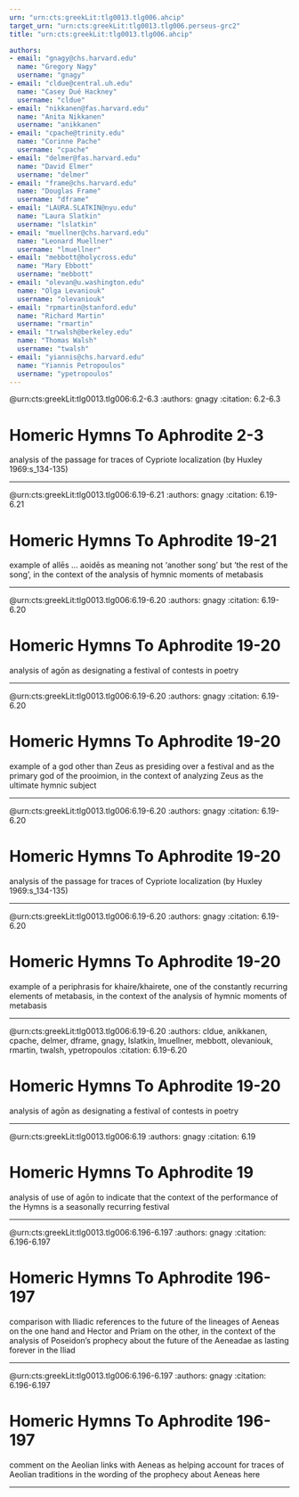 ```yaml
---
urn: "urn:cts:greekLit:tlg0013.tlg006.ahcip"
target_urn: "urn:cts:greekLit:tlg0013.tlg006.perseus-grc2"
title: "urn:cts:greekLit:tlg0013.tlg006.ahcip"

authors:
- email: "gnagy@chs.harvard.edu"
  name: "Gregory Nagy"
  username: "gnagy"
- email: "cldue@central.uh.edu"
  name: "Casey Dué Hackney"
  username: "cldue"
- email: "nikkanen@fas.harvard.edu"
  name: "Anita Nikkanen"
  username: "anikkanen"
- email: "cpache@trinity.edu"
  name: "Corinne Pache"
  username: "cpache"
- email: "delmer@fas.harvard.edu"
  name: "David Elmer"
  username: "delmer"
- email: "frame@chs.harvard.edu"
  name: "Douglas Frame"
  username: "dframe"
- email: "LAURA.SLATKIN@nyu.edu"
  name: "Laura Slatkin"
  username: "lslatkin"
- email: "muellner@chs.harvard.edu"
  name: "Leonard Muellner"
  username: "lmuellner"
- email: "mebbott@holycross.edu"
  name: "Mary Ebbott"
  username: "mebbott"
- email: "olevan@u.washington.edu"
  name: "Olga Levaniouk"
  username: "olevaniouk"
- email: "rpmartin@stanford.edu"
  name: "Richard Martin"
  username: "rmartin"
- email: "trwalsh@berkeley.edu"
  name: "Thomas Walsh"
  username: "twalsh"
- email: "yiannis@chs.harvard.edu"
  name: "Yiannis Petropoulos"
  username: "ypetropoulos"
---
```


@urn:cts:greekLit:tlg0013.tlg006:6.2-6.3
:authors: gnagy
:citation: 6.2-6.3


# Homeric Hymns To Aphrodite 2-3

<p>analysis of the passage for traces of Cypriote localization (by Huxley 1969:s_134-135)</p>

---

@urn:cts:greekLit:tlg0013.tlg006:6.19-6.21
:authors: gnagy
:citation: 6.19-6.21


# Homeric Hymns To Aphrodite 19-21

<p>example of allēs … aoidēs as meaning not ‘another song’ but ‘the rest of the song’, in the context of the analysis of hymnic moments of metabasis</p>

---

@urn:cts:greekLit:tlg0013.tlg006:6.19-6.20
:authors: gnagy
:citation: 6.19-6.20


# Homeric Hymns To Aphrodite 19-20

<p>analysis of agōn as designating a festival of contests in poetry</p>

---

@urn:cts:greekLit:tlg0013.tlg006:6.19-6.20
:authors: gnagy
:citation: 6.19-6.20


# Homeric Hymns To Aphrodite 19-20

<p>example of a god other than Zeus as presiding over a festival and as the primary god of the prooimion, in the context of analyzing Zeus as the ultimate hymnic subject</p>

---

@urn:cts:greekLit:tlg0013.tlg006:6.19-6.20
:authors: gnagy
:citation: 6.19-6.20


# Homeric Hymns To Aphrodite 19-20

<p>analysis of the passage for traces of Cypriote localization (by Huxley 1969:s_134-135)</p>

---

@urn:cts:greekLit:tlg0013.tlg006:6.19-6.20
:authors: gnagy
:citation: 6.19-6.20


# Homeric Hymns To Aphrodite 19-20

<p>example of a periphrasis for khaire/khairete, one of the constantly recurring elements of metabasis, in the context of the analysis of hymnic moments of metabasis</p>

---

@urn:cts:greekLit:tlg0013.tlg006:6.19-6.20
:authors: cldue, anikkanen, cpache, delmer, dframe, gnagy, lslatkin, lmuellner, mebbott, olevaniouk, rmartin, twalsh, ypetropoulos
:citation: 6.19-6.20


# Homeric Hymns To Aphrodite 19-20

<p>analysis of agōn as designating a festival of contests in poetry</p>

---

@urn:cts:greekLit:tlg0013.tlg006:6.19
:authors: gnagy
:citation: 6.19


# Homeric Hymns To Aphrodite 19

<p>analysis of use of agōn to indicate that the context of the performance of the Hymns is a seasonally recurring festival</p>

---

@urn:cts:greekLit:tlg0013.tlg006:6.196-6.197
:authors: gnagy
:citation: 6.196-6.197


# Homeric Hymns To Aphrodite 196-197

<p>comparison with Iliadic references to the future of the lineages of Aeneas on the one hand and Hector and Priam on the other, in the context of the analysis of Poseidon’s prophecy about the future of the Aeneadae as lasting forever in the Iliad</p>

---

@urn:cts:greekLit:tlg0013.tlg006:6.196-6.197
:authors: gnagy
:citation: 6.196-6.197


# Homeric Hymns To Aphrodite 196-197

<p>comment on the Aeolian links with Aeneas as helping account for traces of Aeolian traditions in the wording of the prophecy about Aeneas here</p>

---


